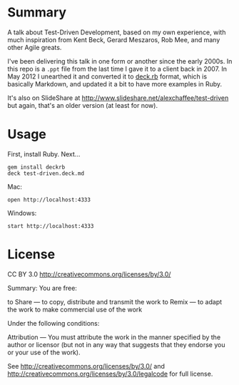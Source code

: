 # Summary

A talk about Test-Driven Development, based on my own experience, with much inspiration from Kent Beck, Gerard Meszaros, Rob Mee, and many other Agile greats.

I've been delivering this talk in one form or another since the early 2000s. In this repo is a `.ppt` file from the last time I gave it to a client back in 2007. In May 2012 I unearthed it and converted it to [deck.rb](http://github.com/alexch/deck.rb) format, which is basically Markdown, and updated it a bit to have more examples in Ruby.

It's also on SlideShare at <http://www.slideshare.net/alexchaffee/test-driven> but again, that's an older version (at least for now).

# Usage

First, install Ruby. Next...

    gem install deckrb
    deck test-driven.deck.md

Mac:

    open http://localhost:4333

Windows:

    start http://localhost:4333


# License

CC BY 3.0  <http://creativecommons.org/licenses/by/3.0/>

Summary: You are free:

to Share — to copy, distribute and transmit the work
to Remix — to adapt the work
to make commercial use of the work

Under the following conditions:

Attribution — You must attribute the work in the manner specified by the author or licensor (but not in any way that suggests that they endorse you or your use of the work).

See <http://creativecommons.org/licenses/by/3.0/> and <http://creativecommons.org/licenses/by/3.0/legalcode> for full license.
